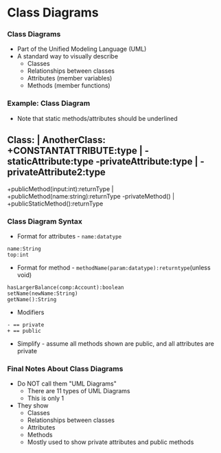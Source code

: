 # Class Diagrams

### Class Diagrams
* Part of the Unified Modeling Language (UML)
* A standard way to visually describe
  * Classes
  * Relationships between classes
  * Attributes (member variables)
  * Methods (member functions)

### Example: Class Diagram
* Note that static methods/attributes should be underlined

Class: | AnotherClass:
+CONSTANTATTRIBUTE:type | -staticAttribute:type
-privateAttribute:type | -privateAttribute2:type
------------------------------------------------
+publicMethod(input:int):returnType | +publicMethod(name:string):returnType
-privateMethod() | +publicStaticMethod():returnType

### Class Diagram Syntax
* Format for attributes - `name:datatype`
``` 
name:String
top:int
```
* Format for method - `methodName(param:datatype):returntype`(unless void)
```
hasLargerBalance(comp:Account):boolean
setName(newName:String)
getName():String
```
* Modifiers
``` 
- == private
+ == public
```
* Simplify - assume all methods shown are public, and all attributes are private


### Final Notes About Class Diagrams
* Do NOT call them "UML Diagrams"
  * There are 11 types of UML Diagrams
  * This is only 1
* They show
  * Classes
  * Relationships between classes
  * Attributes
  * Methods
  * Mostly used to show private attributes and public methods



